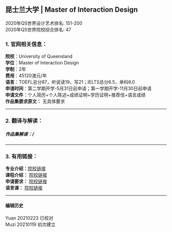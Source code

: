 ## 昆士兰大学 | Master of Interaction Design

2020年QS世界设计艺术排名: 151-200  
2020年QS世界院校综合排名: 47  

### 1. 官网相关信息：

**院校**：University of Queensland  
**学位**：Master of Interaction Design  
**学制**：2年    
**费用**：45120澳元/年    
**语言**：TOEFL总分87，听说读19，写21；IELTS总分6.5，单科6.0    
**申请时间**：第二学期开学-5月31日前申请；第一学期开学-11月30日前申请  
**申请文件**：个人简历+个人陈述+成绩证明+学历证明+推荐信+语言成绩  
**作品集要求原文：** 无具体要求  

---

### 2. 翻译与解读：

##### 作品集解读：/

---


### 3. 有用链接：

**专业介绍：**[院校链接](https://future-students.uq.edu.au/study/programs/master-interaction-design-5580)    
**课程介绍：** [院校链接](https://my.uq.edu.au/programs-courses/program_list.html?acad_prog=5580&year=2019)  
**申请要求：** [院校链接](https://www.eait.uq.edu.au/postgraduate-entry-requirements-applicants-international-qualifications)  
**语言课：** [院校链接](https://icte.uq.edu.au/)  


---


#### 编辑历史
Yuan 20210223 已校对  
Muzi 20210119 初次建立
